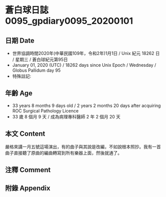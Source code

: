 # 蒼白球日誌0095_gpdiary0095_20200101 #

## 日期 Date ##

* 世界協調時間2020年(中華民國109年，令和2年)1月1日 / Unix 紀元 18262 日 / 星期三 / 蒼白球紀元第95日
* January 01, 2020 (UTC) / 18262 days since Unix Epoch / Wednesday / Globus Pallidum day 95
* 特殊註記:

## 年齡 Age ##

* 33 years 8 months 9 days old / 2 years 2 months 20 days after acquiring ROC Surgical Pathology Licence
* 33 歲 8 個月 9 天 / 成為病理專科醫師 2 年 2 個月 20 天

## 本文 Content ##

嚴格來講一月五號這場演出，有的曲子與其說是改編，不如說根本照抄。我有一首曲子直接聽了原曲的編曲轉寫到所有樂器上面，然後就通了。
    

## 注釋 Comment ##



## 附錄 Appendix ##


